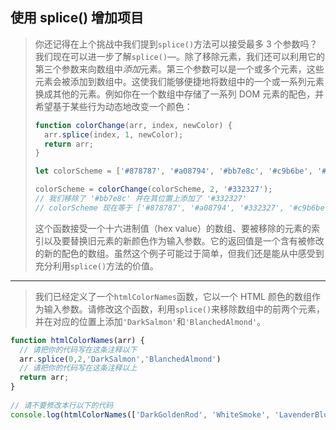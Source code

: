 ## 使用 splice() 增加项目

> 你还记得在上个挑战中我们提到`splice()`方法可以接受最多 3 个参数吗？我们现在可以进一步了解`splice()`—。除了移除元素，我们还可以利用它的第三个参数来向数组中*添加*元素。第三个参数可以是一个或多个元素，这些元素会被添加到数组中。这使我们能够便捷地将数组中的一个或一系列元素换成其他的元素。例如你在一个数组中存储了一系列 DOM 元素的配色，并希望基于某些行为动态地改变一个颜色：
>
> ```js
> function colorChange(arr, index, newColor) {
>   arr.splice(index, 1, newColor);
>   return arr;
> }
> 
> let colorScheme = ['#878787', '#a08794', '#bb7e8c', '#c9b6be', '#d1becf'];
> 
> colorScheme = colorChange(colorScheme, 2, '#332327');
> // 我们移除了 '#bb7e8c' 并在其位置上添加了 '#332327'
> // colorScheme 现在等于 ['#878787', '#a08794', '#332327', '#c9b6be', '#d1becf']
> ```
>
> 这个函数接受一个十六进制值（hex value）的数组、要被移除的元素的索引以及要替换旧元素的新颜色作为输入参数。它的返回值是一个含有被修改的新的配色的数组。虽然这个例子可能过于简单，但我们还是能从中感受到充分利用`splice()`方法的价值。

---

> 我们已经定义了一个`htmlColorNames`函数，它以一个 HTML 颜色的数组作为输入参数。请修改这个函数，利用`splice()`来移除数组中的前两个元素，并在对应的位置上添加`'DarkSalmon'`和`'BlanchedAlmond'`。

```js
function htmlColorNames(arr) {
  // 请把你的代码写在这条注释以下
  arr.splice(0,2,'DarkSalmon','BlanchedAlmond')
  // 请把你的代码写在这条注释以上
  return arr;
} 
 
// 请不要修改本行以下的代码
console.log(htmlColorNames(['DarkGoldenRod', 'WhiteSmoke', 'LavenderBlush', 'PaleTurqoise', 'FireBrick']));
```

